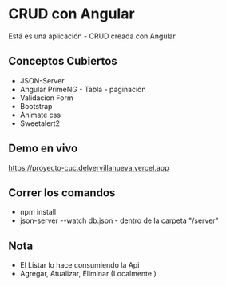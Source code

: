 # CRUD con Angular

Está es una aplicación - CRUD creada con Angular

## Conceptos Cubiertos

- JSON-Server
- Angular PrimeNG  - Tabla - paginación
- Validacion Form
- Bootstrap
- Animate css
- Sweetalert2

## Demo en vivo

https://proyecto-cuc.delvervillanueva.vercel.app

## Correr los comandos

- npm install
- json-server --watch db.json - dentro de la carpeta "/server"

## Nota

- El Listar lo hace consumiendo la Api
- Agregar, Atualizar, Eliminar (Localmente )
